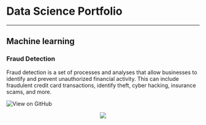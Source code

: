 # Data Science Portfolio
---
## Machine learning

### Fraud Detection

Fraud detection is a set of processes and analyses that allow businesses to identify and prevent unauthorized financial activity. This can include fraudulent credit card transactions, identify theft, cyber hacking, insurance scams, and more.

![View on GitHub](/Charu244/minimal/assets/img/fraud_detection.PNG)

<center><img src="master/assets/img/fraud_detection.PNG"/></center>
<!--  <img src="./images/lasagna.png" alt="lasagna">



---
### Financial-Models-Numerical-Methods

This is just a collection of topics and algorithms that in my opinion are interesting.

It contains several topics that are not so popular nowadays, but that can be very powerful. Usually, topics such as PDE methods, LÃ©vy processes, Fourier methods or Kalman filter are not very popular among practitioners, who prefers to work with more standard tools.
The aim of these notebooks is to present these interesting topics, by showing their practical application through an interactive python implementation.

<center><img src="images/financial_modeling.PNG"/></center> 

---
### LSTM Neural Network for Time Series Prediction

The following article sections will briefly touch on LSTM neuron cells, give a toy example of predicting a sine wave then walk through the application to a stochastic time series. The article assumes a basic working knowledge of simple deep neural networks.


---
### Text Classification

![View on GitHub](/Charu244/minimal/assets/img/text_classification.PNG)

It is slightly simplified implementation of Kim's Convolutional Neural Networks for Sentence Classification paper in Tensorflow.

<center><img src="images/text_classification.PNG"/></center> 

---
### Awesome Machine Learning

![View on GitHub](/Charu244/minimal/assets/img/machine_learning.PNG)

A curated list of awesome machine learning frameworks, libraries and software (by language). Inspired by awesome-php.

 <center><img src="images/machine_learning.PNG"/></center> 

---
### Gesture Recognizer

![View on GitHub](/Charu244/minimal/assets/img/gesture_recognition.PNG)

Gesture recognition via CNN neural network implemented in Keras + Theano + OpenCV

Key Requirements: Python 3.6.1 OpenCV 3.4.1 Keras 2.0.2 Tensorflow 1.2.1 Theano 0.9.0 (obsolete and not supported any further)

Suggestion: Better to download Anaconda as it will take care of most of the other packages and easier to setup a virtual workspace to work with multiple versions of key packages like python, opencv etc.

 <center><img src="images/gesture_recognition.PNG"/></center> 

---
### Human Activity Recognition

[[[![View on GitHub]]](https://github.com/Charu244/minimal/blob/master/assets/img/human_activity.png)

Human Activity Recognition (HAR) using smartphones dataset and an LSTM RNN. Classifying the type of movement amongst six categories:

WALKING,
WALKING_UPSTAIRS,
WALKING_DOWNSTAIRS,
SITTING,
STANDING,
LAYING.
Compared to a classical approach, using a Recurrent Neural Networks (RNN) with Long Short-Term Memory cells (LSTMs) require no or almost no feature engineering. Data can be fed directly into the neural network who acts like a black box, modeling the problem correctly. Other research on the activity recognition dataset can use a big amount of feature engineering, which is rather a signal processing approach combined with classical data science techniques. The approach here is rather very simple in terms of how much was the data preprocessed.

Let's use Google's neat Deep Learning library, TensorFlow, demonstrating the usage of an LSTM, a type of Artificial Neural Network that can process sequential data / time series.

![View on GitHub](/Charu244/minimal/assets/img/human_activity.PNG)

<center><img src="images/human_activity.PNG"/></center> 


